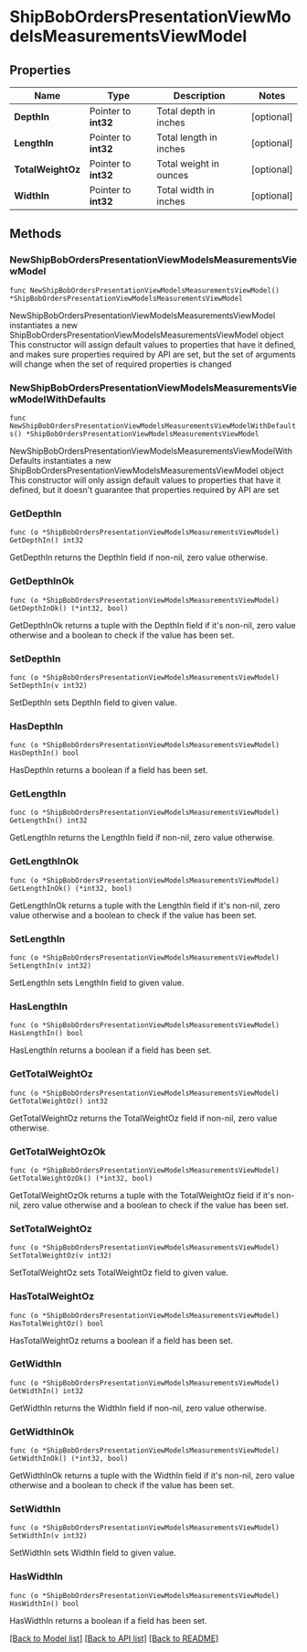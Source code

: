# ShipBobOrdersPresentationViewModelsMeasurementsViewModel

## Properties

Name | Type | Description | Notes
------------ | ------------- | ------------- | -------------
**DepthIn** | Pointer to **int32** | Total depth in inches | [optional] 
**LengthIn** | Pointer to **int32** | Total length in inches | [optional] 
**TotalWeightOz** | Pointer to **int32** | Total weight in ounces | [optional] 
**WidthIn** | Pointer to **int32** | Total width in inches | [optional] 

## Methods

### NewShipBobOrdersPresentationViewModelsMeasurementsViewModel

`func NewShipBobOrdersPresentationViewModelsMeasurementsViewModel() *ShipBobOrdersPresentationViewModelsMeasurementsViewModel`

NewShipBobOrdersPresentationViewModelsMeasurementsViewModel instantiates a new ShipBobOrdersPresentationViewModelsMeasurementsViewModel object
This constructor will assign default values to properties that have it defined,
and makes sure properties required by API are set, but the set of arguments
will change when the set of required properties is changed

### NewShipBobOrdersPresentationViewModelsMeasurementsViewModelWithDefaults

`func NewShipBobOrdersPresentationViewModelsMeasurementsViewModelWithDefaults() *ShipBobOrdersPresentationViewModelsMeasurementsViewModel`

NewShipBobOrdersPresentationViewModelsMeasurementsViewModelWithDefaults instantiates a new ShipBobOrdersPresentationViewModelsMeasurementsViewModel object
This constructor will only assign default values to properties that have it defined,
but it doesn't guarantee that properties required by API are set

### GetDepthIn

`func (o *ShipBobOrdersPresentationViewModelsMeasurementsViewModel) GetDepthIn() int32`

GetDepthIn returns the DepthIn field if non-nil, zero value otherwise.

### GetDepthInOk

`func (o *ShipBobOrdersPresentationViewModelsMeasurementsViewModel) GetDepthInOk() (*int32, bool)`

GetDepthInOk returns a tuple with the DepthIn field if it's non-nil, zero value otherwise
and a boolean to check if the value has been set.

### SetDepthIn

`func (o *ShipBobOrdersPresentationViewModelsMeasurementsViewModel) SetDepthIn(v int32)`

SetDepthIn sets DepthIn field to given value.

### HasDepthIn

`func (o *ShipBobOrdersPresentationViewModelsMeasurementsViewModel) HasDepthIn() bool`

HasDepthIn returns a boolean if a field has been set.

### GetLengthIn

`func (o *ShipBobOrdersPresentationViewModelsMeasurementsViewModel) GetLengthIn() int32`

GetLengthIn returns the LengthIn field if non-nil, zero value otherwise.

### GetLengthInOk

`func (o *ShipBobOrdersPresentationViewModelsMeasurementsViewModel) GetLengthInOk() (*int32, bool)`

GetLengthInOk returns a tuple with the LengthIn field if it's non-nil, zero value otherwise
and a boolean to check if the value has been set.

### SetLengthIn

`func (o *ShipBobOrdersPresentationViewModelsMeasurementsViewModel) SetLengthIn(v int32)`

SetLengthIn sets LengthIn field to given value.

### HasLengthIn

`func (o *ShipBobOrdersPresentationViewModelsMeasurementsViewModel) HasLengthIn() bool`

HasLengthIn returns a boolean if a field has been set.

### GetTotalWeightOz

`func (o *ShipBobOrdersPresentationViewModelsMeasurementsViewModel) GetTotalWeightOz() int32`

GetTotalWeightOz returns the TotalWeightOz field if non-nil, zero value otherwise.

### GetTotalWeightOzOk

`func (o *ShipBobOrdersPresentationViewModelsMeasurementsViewModel) GetTotalWeightOzOk() (*int32, bool)`

GetTotalWeightOzOk returns a tuple with the TotalWeightOz field if it's non-nil, zero value otherwise
and a boolean to check if the value has been set.

### SetTotalWeightOz

`func (o *ShipBobOrdersPresentationViewModelsMeasurementsViewModel) SetTotalWeightOz(v int32)`

SetTotalWeightOz sets TotalWeightOz field to given value.

### HasTotalWeightOz

`func (o *ShipBobOrdersPresentationViewModelsMeasurementsViewModel) HasTotalWeightOz() bool`

HasTotalWeightOz returns a boolean if a field has been set.

### GetWidthIn

`func (o *ShipBobOrdersPresentationViewModelsMeasurementsViewModel) GetWidthIn() int32`

GetWidthIn returns the WidthIn field if non-nil, zero value otherwise.

### GetWidthInOk

`func (o *ShipBobOrdersPresentationViewModelsMeasurementsViewModel) GetWidthInOk() (*int32, bool)`

GetWidthInOk returns a tuple with the WidthIn field if it's non-nil, zero value otherwise
and a boolean to check if the value has been set.

### SetWidthIn

`func (o *ShipBobOrdersPresentationViewModelsMeasurementsViewModel) SetWidthIn(v int32)`

SetWidthIn sets WidthIn field to given value.

### HasWidthIn

`func (o *ShipBobOrdersPresentationViewModelsMeasurementsViewModel) HasWidthIn() bool`

HasWidthIn returns a boolean if a field has been set.


[[Back to Model list]](../README.md#documentation-for-models) [[Back to API list]](../README.md#documentation-for-api-endpoints) [[Back to README]](../README.md)


